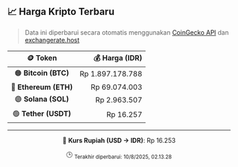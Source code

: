

<!-- HARGA_KRIPTO -->
## 📈 Harga Kripto Terbaru

> Data ini diperbarui secara otomatis menggunakan [CoinGecko API](https://www.coingecko.com/) dan [exchangerate.host](https://exchangerate.host/)

<div align="center">

| 🪙 Token | 💰 Harga (IDR) |
|:------:|---------------:|
| 🟠 **Bitcoin (BTC)**   | Rp 1.897.178.788 |
| 🔵 **Ethereum (ETH)**  | Rp 69.074.003 |
| 🟣 **Solana (SOL)**    | Rp 2.963.507 |
| 🟢 **Tether (USDT)**   | Rp 16.257 |

---

💱 **Kurs Rupiah (USD → IDR)**: Rp 16.253

🕒 <sub>Terakhir diperbarui: 10/8/2025, 02.13.28</sub>

</div>
<!-- /HARGA_KRIPTO -->